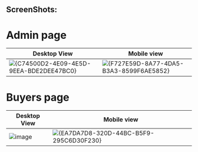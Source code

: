 ## ScreenShots:
# Admin page
|  Desktop View   | Mobile view   |
|---------------------------------------------------|--------------------------------------------|
![{C74500D2-4E09-4E5D-9EEA-BDE2DEE47BC0}](https://github.com/user-attachments/assets/74d36868-e0ff-4b3b-a3e7-f3a31578bc21) | ![{F727E59D-8A77-4DA5-B3A3-8599F6AE5852}](https://github.com/user-attachments/assets/c65e189a-38e9-44bb-96c1-c464b6a65860)

# Buyers page
|  Desktop View   | Mobile view   |
|---------------------------------------------------|--------------------------------------------|
![image](https://github.com/user-attachments/assets/ae911a08-c389-4af4-8852-8c90b6b971f1) | ![{EA7DA7D8-320D-44BC-B5F9-295C6D30F230}](https://github.com/user-attachments/assets/ab0dd9e3-d9ee-4097-b1bd-6707c8e1ab68)

